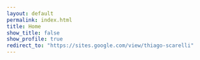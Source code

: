 ```yaml
---
layout: default
permalink: index.html
title: Home
show_title: false
show_profile: true
redirect_to: "https://sites.google.com/view/thiago-scarelli"
---
```

